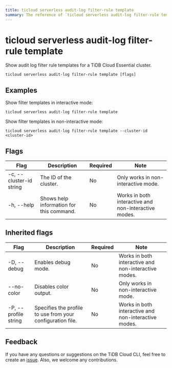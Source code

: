 ```yaml
---
title: ticloud serverless audit-log filter-rule template
summary: The reference of `ticloud serverless audit-log filter-rule template`.
---
```


# ticloud serverless audit-log filter-rule template

Show audit log filter rule templates for a TiDB Cloud Essential cluster.

```shell
ticloud serverless audit-log filter-rule template [flags]
```

## Examples

Show filter templates in interactive mode:

```shell
ticloud serverless audit-log filter-rule template
```

Show filter templates in non-interactive mode:

```shell
ticloud serverless audit-log filter-rule template --cluster-id <cluster-id>
```

## Flags

| Flag                    | Description                  | Required | Note                                                 |
|-------------------------|------------------------------|----------|------------------------------------------------------|
| -c, --cluster-id string | The ID of the cluster.       | No       | Only works in non-interactive mode.                  |
| -h, --help              | Shows help information for this command. | No       | Works in both interactive and non-interactive modes. |

## Inherited flags

| Flag                 | Description                                                                                          | Required | Note                                                                                                             |
|----------------------|------------------------------------------------------------------------------------------------------|----------|------------------------------------------------------------------------------------------------------------------|
| -D, --debug          | Enables debug mode.                                                                                   | No       | Works in both interactive and non-interactive modes.                                                             |
| --no-color           | Disables color output.                                                                                | No       | Only works in non-interactive mode.                                                                              |
| -P, --profile string | Specifies the profile to use from your configuration file.                                                         | No       | Works in both interactive and non-interactive modes.                                                             |

## Feedback

If you have any questions or suggestions on the TiDB Cloud CLI, feel free to create an [issue](https://github.com/tidbcloud/tidbcloud-cli/issues/new/choose). Also, we welcome any contributions.
